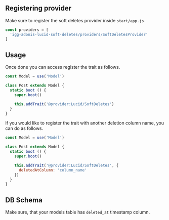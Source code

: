 ## Registering provider

Make sure to register the soft deletes provider inside `start/app.js`

```js
const providers = [
  'igg-adonis-lucid-soft-deletes/providers/SoftDeletesProvider'
]
```

## Usage

Once done you can access register the trait as follows.

```js
const Model = use('Model')

class Post extends Model {
  static boot () {
    super.boot()

    this.addTrait('@provider:Lucid/SoftDeletes')
  }
}
```
If you would like to register the trait with another deletion column name, you can do as follows.

```js
const Model = use('Model')

class Post extends Model {
  static boot () {
    super.boot()

    this.addTrait('@provider:Lucid/SoftDeletes', {
      deletedAtColumn: 'column_name'
    })
  }
}
```
## DB Schema

Make sure, that your models table has `deleted_at` timestamp column.
